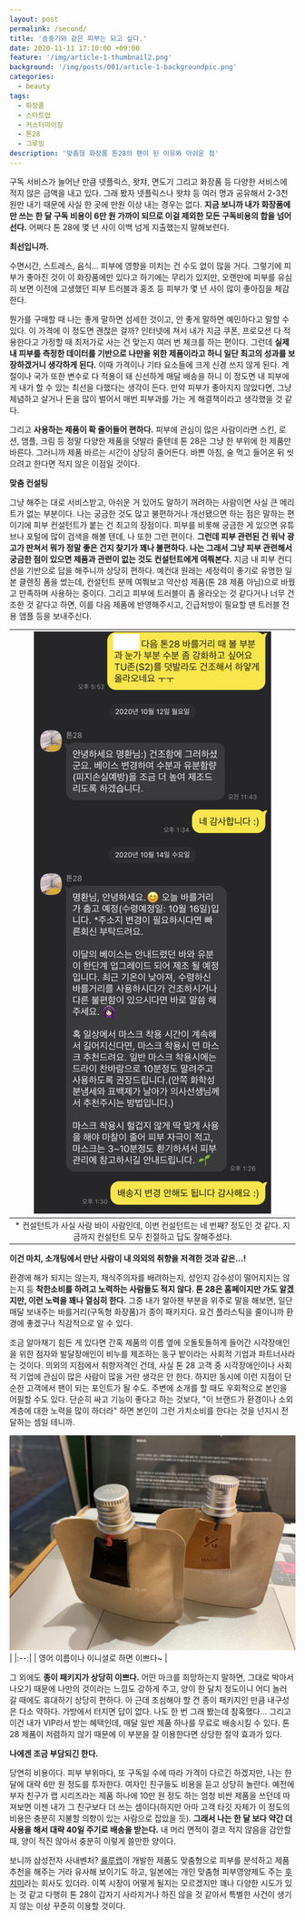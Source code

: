 ```yaml
---
layout: post
permalink: /second/
title: '송중기와 같은 피부는 되고 싶다.'
date: 2020-11-11 17:10:00 +09:00
feature: '/img/article-1-thumbnail2.png'
background: '/img/posts/001/article-1-backgroundpic.png'
categories:
  - beauty
tags:
  - 화장품
  - 스타트업
  - 커스터마이징
  - 톤28
  - 그루밍
description: '맞춤형 화장품 톤28의 팬이 된 이유와 아쉬운 점'
---
```


 구독 서비스가 늘어난 만큼 넷플릭스, 왓챠, 면도기 그리고 화장품 등 다양한 서비스에 적지 않은 금액을 내고 있다. 그래 봤자 넷플릭스나 왓챠 등 여러 명과 공유해서 2-3천 원만 내기 때문에 사실 한 곳에 만원 이상 내는 경우는 없다. **지금 보니까 내가 화장품에만 쓰는 한 달 구독 비용이 6만 원 가까이 되므로 이걸 제외한 모든 구독비용의 합을 넘어선다.** 어쩌다 톤 28에 몇 년 사이 이백 넘게 지출했는지 말해보련다.



**최선입니까.**



 수면시간, 스트레스, 음식... 피부에 영향을 미치는 건 수도 없이 많을 거다. 그렇기에 피부가 좋아진 것이 이 화장품에만 있다고 하기에는 무리가 있지만, 오랜만에 피부를 유심히 보면 이전에 고생했던 피부 트러블과 홍조 등 피부가 몇 년 사이 많이 좋아짐을 체감한다.



 뭔가를 구매할 때 나는 좋게 말하면 섬세한 것이고, 안 좋게 말하면 예민하다고 말할 수 있다. 이 가격에 이 정도면 괜찮은 걸까? 인터넷에 쳐서 내가 지금 쿠폰, 프로모션 다 적용한다고 가정할 때 최저가로 사는 건 맞는지 여러 번 체크를 하는 편이다. 그런데 **실제 내 피부를 측정한 데이터를 기반으로 나만을 위한 제품이라고 하니 일단 최고의 성과를 보장하겠거니 생각하게 된다.** 이때 가격이나 기타 요소들에 크게 신경 쓰지 않게 된다. 계절이나 국가 또한 변수로 다 적용이 돼 신선하게 매달 배송을 하니 이 정도면 내 피부에게 내가 할 수 있는 최선을 다했다는 생각이 든다. 만약 피부가 좋아지지 않았다면, 그냥 체념하고 살거나 돈을 많이 벌어서 매번 피부과를 가는 게 해결책이라고 생각했을 것 같다.



 그리고 **사용하는 제품이 확 줄어들어 편하다.** 피부에 관심이 많은 사람이라면 스킨, 로션, 앰플, 크림 등 정말 다양한 제품을 덧발라 줄텐데 톤 28은 그냥 한 부위에 한 제품만 바른다. 그러니까 제품 바르는 시간이 상당히 줄어든다. 바쁜 아침, 술 먹고 들어온 뒤 씻으려고 한다면 적지 않은 이점일 것이다.



**맞춤 컨설팅**



 그냥 해주는 대로 서비스받고, 아쉬운 거 있어도 말하기 꺼려하는 사람이면 사실 큰 메리트가 없는 부분이다. 나는 궁금한 것도 많고 불편하거나 개선됐으면 하는 점은 말하는 편이기에 피부 컨설턴트가 붙는 건 최고의 장점이다. 피부를 비롯해 궁금한 게 있으면 유튜브나 포털에 많이 검색을 해볼 텐데, 나 또한 그런 편이다. **그런데 피부 관련된 건 워낙 광고가 판쳐서 뭐가 정말 좋은 건지 찾기가 꽤나 불편하다. 나는 그래서 그냥 피부 관련해서 궁금한 점이 있으면 제품과 관련이 없는 것도 컨설턴트에게 여쭤본다.** 지금 내 피부 컨디션을 기반으로 답을 해주니까 상당히 편하다. 예컨대 원래는 세정력이 좋기로 유명한 일본 클렌징 폼을 썼는데, 컨설턴트 분께 여쭤보고 약산성 제품(톤 28 제품 아님)으로 바꿨고 만족하며 사용하는 중이다. 그리고 피부에 트러블이 좀 올라오는 것 같다거나 너무 건조한 것 같다고 하면, 이를 다음 제품에 반영해주시고, 긴급처방이 필요할 땐 트러블 전용 앰플 등을 보내주신다. 

 ![toun28-consulting](/img/posts/002/toun28-consulting.png)|
|:--:|
| * 컨설턴트가 사실 사람 바이 사람인데, 이번 컨설턴트는 네 번째? 정도인 것 같다. 지금까지 컨설턴트 모두 친절하고 답도 잘해주셨다. |



**이건 마치, 소개팅에서 만난 사람이 내 의외의 취향을 저격한 것과 같은...!**



 환경에 해가 되지는 않는지, 채식주의자를 배려하는지, 성인지 감수성이 떨어지지는 않는지 등 **착한소비를 하려고 노력하는 사람들도 적지 않다. 톤 28은 홈페이지만 가도 알겠지만, 이런 노력을 꽤나 열심히 한다.** 그중 내가 알아챈 부분을 위주로 말을 해보면, 일단 매달 보내주는 바를거리(구독형 화장품)가 종이 패키지다. 요건 플라스틱을 줄이니까 환경에 좋겠구나 직감적으로 알 수 있다.



 조금 알아채기 힘든 게 있다면 간혹 제품의 이름 옆에 오돌토돌하게 들어간 시각장애인을 위한 점자와 발달장애인이 비누를 제조하는 동구 밭이라는 사회적 기업과 파트너사라는 것이다. 의외의 지점에서 취향저격인 건데, 사실 톤 28 고객 중 시각장애인이나 사회적 기업에 관심이 많은 사람이 많을 거란 생각은 안 한다. 하지만 동시에 이런 지점이 단순한 고객에서 팬이 되는 포인트가 될 수도. 주변에 소개를 할 때도 우회적으로 본인을 어필할 수도 있다. 단순히 싸고 기능이 좋다고 하는 것보다, "이 브랜드가 환경이나 소외계층에 대한 노력을 많이 하더라" 하면 본인이 그런 가치소비를 한다는 것을 넌지시 전달하는 셈일 테니까.

![IMG_4613](/img/posts/002/IMG_4613.JPG)
|
|:--:|
| 영어 이름이나 이니셜로 하면 이쁘다~ |

 그 외에도 **종이 패키지가 상당히 이쁘다.** 어떤 마크를 희망하는지 말하면, 그대로 박아서 나오기 때문에 나만의 것이라는 느낌도 강하게 주고, 양이 한 달치 정도이니 어디 놀러 갈 때에도 휴대하기 상당히 편하다. 아 근데 조심해야 할 건 종이 패키지인 만큼 내구성은 다소 약하다. 가방에서 터지면 답이 없다. 나도 한 번 그래 봤는데 참혹했다... 그리고 이건 내가 VIP라서 받는 혜택인데, 매달 일반 제품 하나를 무료로 배송시킬 수 있다. 톤 28 제품이 저렴하지 않기 때문에 이 부분을 잘 이용한다면 상당한 절약 효과가 있다.



**나에겐 조금 부담되긴 한다.**



 당연히 비용이다. 피부 부위마다, 또 구독일 수에 따라 가격이 다르긴 하겠지만, 나는 한 달에 대략 6만 원 정도를 투자한다. 여자인 친구들도 비용을 듣고 상당히 놀란다. 예전에 부자 친구가 랩 시리즈라는 제품 하나에 10만 원 정도 하는 엄청 비싼 제품을 쓰던데 따져보면 이젠 내가 그 친구보다 더 쓰는 셈이다(하지만 아마 고객 타깃 자체가 이 정도의 비용은 충분히 지불할 의향이 있는 사람으로 잡았을 듯). **그래서 나는 한 달 보다 약간 더 사용을 해서 대략 40일 주기로 배송을 받는다.** 내 머리 면적이 결코 적지 않음을 감안할 때, 양이 적진 않아서 충분히 이렇게 쓸만한 양이다.





 보니까 삼성전자 사내벤처? [룰루랩](http://www.lulu-lab.com/)이 개발한 제품도 맞춤형으로 피부를 분석하고 제품 추천을 해주는 거라 유사해 보이기도 하고, 일본에는 개인 맞춤형 피부영양제도 주는 [후치미](https://fujimi.me/)라는 회사도 있더라. 이쪽 시장이 어떻게 될지는 모르겠지만 꽤나 다양한 시도가 있는 것 같고 다행히 톤 28이 갑자기 사라지거나 하진 않을 것 같아서 특별한 사건이 생기지 않는 이상 꾸준히 이용할 것이다.